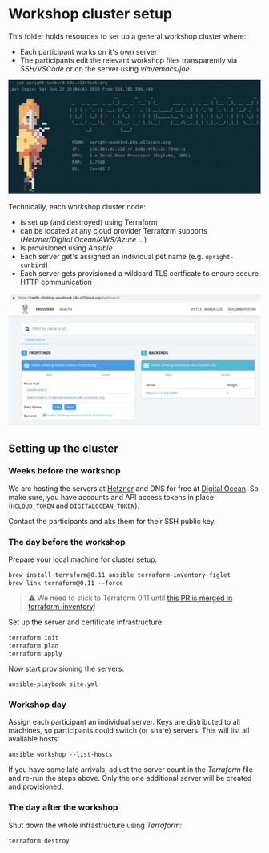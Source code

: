 # Workshop cluster setup

This folder holds resources to set up a general workshop 
cluster where:

* Each participant works on it's own server
* The participants edit the relevant workshop files transparently via _SSH/VSCode_ or on the server using _vim/emacs/joe_

![alt](docs/workshop-login.png)

Technically, each workshop cluster node:

* is set up (and destroyed) using Terraform
* can be located at any cloud provider Terraform supports (_Hetzner/Digital Ocean/AWS/Azure_ ...)
* is provisioned using _Ansible_
* Each server get's assigned an individual pet name (e.g. `upright-sunbird`)
* Each server gets provisioned a wildcard TLS certficate to ensure secure HTTP communication

![alt](docs/traefik-tls.png)

## Setting up the cluster

### Weeks before the workshop

We are hosting the servers at [Hetzner](https://accounts.hetzner.com) and DNS for free at [Digital Ocean](https://cloud.digitalocean.com/). So make sure, you have accounts and
API access tokens in place (`HCLOUD_TOKEN` and `DIGITALOCEAN_TOKEN`).

Contact the participants and aks them for their SSH public key.

### The day before the workshop

Prepare your local machine for cluster setup:

```
brew install terraform@0.11 ansible terraform-inventory figlet
brew link terraform@0.11 --force
```

> ⚠️ We need to stick to Terraform 0.11 until [this PR is merged in terraform-inventory](https://github.com/adammck/terraform-inventory/pull/114)!

Set up the server and certificate infrastructure:

```
terraform init
terraform plan
terraform apply
```

Now start provisioning the servers:

```
ansible-playbook site.yml
```

### Workshop day

Assign each participant an individual server. Keys are distributed to all machines, so participants could switch (or share) servers. This will list all available hosts:

    ansible workshop --list-hosts

If you have some late arrivals, adjust the server count in the _Terraform_ file and re-run the steps above. Only the one additional server will be created and provisioned.

### The day after the workshop

Shut down the whole infrastructure using _Terraform_:

```
terraform destroy
```
